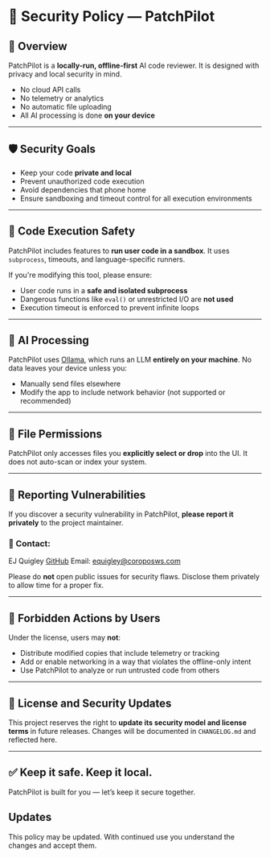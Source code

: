 # 🔐 Security Policy — PatchPilot

## 🧭 Overview

PatchPilot is a **locally-run, offline-first** AI code reviewer. It is designed with privacy and local security in mind.

- No cloud API calls
- No telemetry or analytics
- No automatic file uploading
- All AI processing is done **on your device**

---

## 🛡️ Security Goals

- Keep your code **private and local**
- Prevent unauthorized code execution
- Avoid dependencies that phone home
- Ensure sandboxing and timeout control for all execution environments

---

## 🧪 Code Execution Safety

PatchPilot includes features to **run user code in a sandbox**. It uses `subprocess`, timeouts, and language-specific runners.

If you're modifying this tool, please ensure:

- User code runs in a **safe and isolated subprocess**
- Dangerous functions like `eval()` or unrestricted I/O are **not used**
- Execution timeout is enforced to prevent infinite loops

---

## 🧠 AI Processing

PatchPilot uses [Ollama](https://ollama.com), which runs an LLM **entirely on your machine**. No data leaves your device unless you:
- Manually send files elsewhere
- Modify the app to include network behavior (not supported or recommended)

---

## 📂 File Permissions

PatchPilot only accesses files you **explicitly select or drop** into the UI. It does not auto-scan or index your system.

---

## 🐛 Reporting Vulnerabilities

If you discover a security vulnerability in PatchPilot, **please report it privately** to the project maintainer.

### 📧 Contact:

EJ Quigley
[GitHub](https://github.com/Coropos-Web-Services)
Email: [equigley@coroposws.com](mailto:equigley@coroposws.com)


Please do **not** open public issues for security flaws. Disclose them privately to allow time for a proper fix.

---

## 🚫 Forbidden Actions by Users

Under the license, users may **not**:
- Distribute modified copies that include telemetry or tracking
- Add or enable networking in a way that violates the offline-only intent
- Use PatchPilot to analyze or run untrusted code from others

---

## 🔄 License and Security Updates

This project reserves the right to **update its security model and license terms** in future releases. Changes will be documented in `CHANGELOG.md` and reflected here.

---

## ✅ Keep it safe. Keep it local.  
PatchPilot is built for you — let’s keep it secure together.

## Updates
This policy may be updated. With continued use you understand the changes and accept them.
